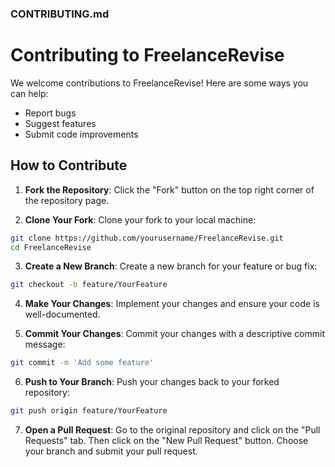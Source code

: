 ### CONTRIBUTING.md

# Contributing to FreelanceRevise

We welcome contributions to FreelanceRevise! Here are some ways you can help:

- Report bugs
- Suggest features
- Submit code improvements

## How to Contribute

1. **Fork the Repository**: Click the "Fork" button on the top right corner of the repository page.

2. **Clone Your Fork**: Clone your fork to your local machine:

  ```bash
  git clone https://github.com/yourusername/FreelanceRevise.git
  cd FreelanceRevise
  ```
 
3. **Create a New Branch**: Create a new branch for your feature or bug fix:
  
  ```bash
  git checkout -b feature/YourFeature
  ```

4. **Make Your Changes**: Implement your changes and ensure your code is well-documented.

5. **Commit Your Changes**: Commit your changes with a descriptive commit message:

  ```bash
  git commit -m 'Add some feature'
  ```

6. **Push to Your Branch**: Push your changes back to your forked repository:
  ```bash
  git push origin feature/YourFeature
  ```

7. **Open a Pull Request**: Go to the original repository and click on the "Pull Requests" tab. Then click on the "New Pull Request" button. Choose your branch and submit your pull request.
